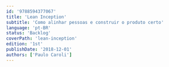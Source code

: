 ```yaml
---
id: '9788594377067'
title: 'Lean Inception'
subtitle: 'Como alinhar pessoas e construir o produto certo'
language: 'pt-BR'
status: 'Backlog'
coverPath: 'lean-inception'
edition: '1st'
publishDate: '2018-12-01'
authors: ['Paulo Caroli']
---
```

